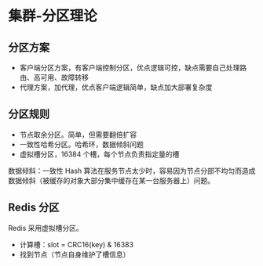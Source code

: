 # 集群-分区理论

## 分区方案

- 客户端分区方案，有客户端控制分区，优点逻辑可控，缺点需要自己处理路由、高可用、故障转移
- 代理方案，加代理，优点客户端逻辑简单，缺点加大部署复杂度

## 分区规则

- 节点取余分区。简单，但需要翻倍扩容
- 一致性哈希分区。哈希环，数据倾斜问题
- 虚拟槽分区，16384 个槽，每个节点负责指定量的槽

数据倾斜：一致性 Hash 算法在服务节点太少时，容易因为节点分部不均匀而造成数据倾斜（被缓存的对象大部分集中缓存在某一台服务器上）问题。

## Redis 分区

Redis 采用虚拟槽分区。

- 计算槽：slot = CRC16(key) & 16383
- 找到节点（节点自身维护了槽信息）